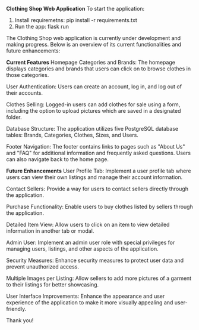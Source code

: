 **Clothing Shop Web Application**
To start the application:
1. Install requiremetns: pip install -r requirements.txt
2. Run the app: flask run

The Clothing Shop web application is currently under development and making progress. Below is an overview of its current functionalities and future enhancements:

**Current Features**
Homepage Categories and Brands: The homepage displays categories and brands that users can click on to browse clothes in those categories.

User Authentication: Users can create an account, log in, and log out of their accounts.

Clothes Selling: Logged-in users can add clothes for sale using a form, including the option to upload pictures which are saved in a designated folder.

Database Structure: The application utilizes five PostgreSQL database tables: Brands, Categories, Clothes, Sizes, and Users.

Footer Navigation: The footer contains links to pages such as "About Us" and "FAQ" for additional information and frequently asked questions. Users can also navigate back to the home page.

**Future Enhancements**
User Profile Tab: Implement a user profile tab where users can view their own listings and manage their account information.

Contact Sellers: Provide a way for users to contact sellers directly through the application.

Purchase Functionality: Enable users to buy clothes listed by sellers through the application.

Detailed Item View: Allow users to click on an item to view detailed information in another tab or modal.

Admin User: Implement an admin user role with special privileges for managing users, listings, and other aspects of the application.

Security Measures: Enhance security measures to protect user data and prevent unauthorized access.

Multiple Images per Listing: Allow sellers to add more pictures of a garment to their listings for better showcasing.

User Interface Improvements: Enhance the appearance and user experience of the application to make it more visually appealing and user-friendly.

Thank you!
